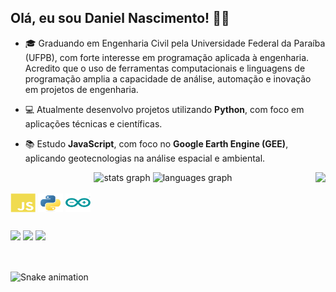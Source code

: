 ## Olá, eu sou Daniel Nascimento! 👋🏾

- 🎓 Graduando em Engenharia Civil pela Universidade Federal da Paraíba (UFPB), com forte interesse em programação aplicada à engenharia.  
  Acredito que o uso de ferramentas computacionais e linguagens de programação amplia a capacidade de análise, automação e inovação em projetos de engenharia.

- 💻 Atualmente desenvolvo projetos utilizando **Python**, com foco em aplicações técnicas e científicas.
- 📚 Estudo **JavaScript**, com foco no **Google Earth Engine (GEE)**, aplicando geotecnologias na análise espacial e ambiental.
<img align="right" height="150" src="https://media2.giphy.com/media/v1.Y2lkPTc5MGI3NjExNndrOW0xZmdkazMxOXk5eDB1Nmc1enF2cHdoOWVza3V4MzM1ejB3aSZlcD12MV9pbnRlcm5hbF9naWZfYnlfaWQmY3Q9Zw/603cLZVdYomSgIBhB0/giphy.gif"  />

<div align="center">
  <img src="https://github-readme-stats.vercel.app/api?username=Daniel-Nascimentoeng&hide_title=false&hide_rank=false&show_icons=true&include_all_commits=true&count_private=true&disable_animations=false&theme=dracula&locale=en&hide_border=false" height="150" alt="stats graph"  />
  <img src="https://github-readme-stats.vercel.app/api/top-langs?username=Daniel-Nascimentoeng&locale=en&hide_title=false&layout=compact&card_width=320&langs_count=5&theme=dracula&hide_border=false" height="150" alt="languages graph"  />
</div>


<div style="display: inline_block"><br>
  <img align="center" alt="Js" height="30" width="40" src="https://raw.githubusercontent.com/devicons/devicon/master/icons/javascript/javascript-plain.svg">
  <img align="center" alt="Python" height="30" width="40" src="https://raw.githubusercontent.com/devicons/devicon/master/icons/python/python-original.svg">
  <img align="center" alt="Arduino" height="30" width="40" src="https://raw.githubusercontent.com/devicons/devicon/master/icons/arduino/arduino-original.svg">
</div>


 ##


 <div> 
  <a href="https://instagram.com/danielconceicao29" target="_blank"><img src="https://img.shields.io/badge/-Instagram-%23E4405F?style=for-the-badge&logo=instagram&logoColor=white" target="_blank"></a>
  <a href = "mailto:daniel.conceicao@academico.ufpb.br"><img src="https://img.shields.io/badge/-Gmail-%23333?style=for-the-badge&logo=gmail&logoColor=white" target="_blank"></a>
  <a href="https://www.linkedin.com/in/daniel-conceição-do-nascimento-3219512b8/" target="_blank"><img src="https://img.shields.io/badge/-LinkedIn-%230077B5?style=for-the-badge&logo=linkedin&logoColor=white" target="_blank"></a> 
  
</div>


 ##
###

<br clear="both">

<img src="https://raw.githubusercontent.com/maurodesouza/maurodesouza/output/snake.svg" alt="Snake animation" />

###
